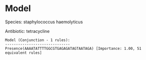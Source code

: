 
# Model

Species: staphylococcus haemolyticus

Antibiotic: tetracycline

```
Model (Conjunction - 1 rules):
------------------------------
Presence(AAAATATTTTGGCGTGAGAGATAGTAATAGA) [Importance: 1.00, 51 equivalent rules]

```

